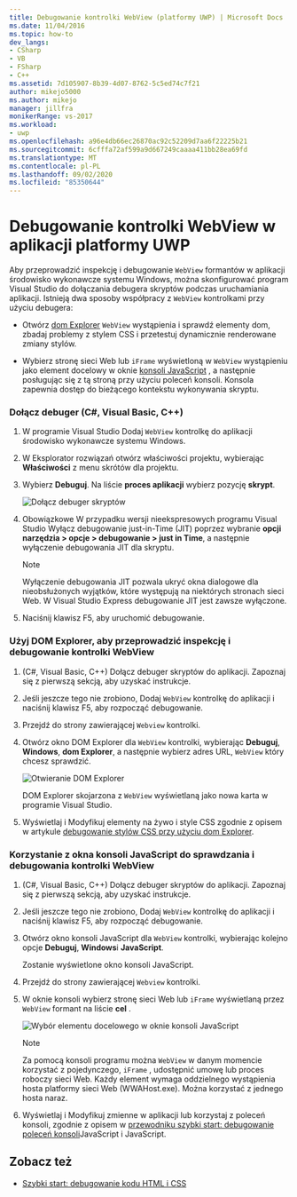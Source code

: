 ```yaml
---
title: Debugowanie kontrolki WebView (platformy UWP) | Microsoft Docs
ms.date: 11/04/2016
ms.topic: how-to
dev_langs:
- CSharp
- VB
- FSharp
- C++
ms.assetid: 7d105907-8b39-4d07-8762-5c5ed74c7f21
author: mikejo5000
ms.author: mikejo
manager: jillfra
monikerRange: vs-2017
ms.workload:
- uwp
ms.openlocfilehash: a96e4db66ec26870ac92c52209d7aa6f22225b21
ms.sourcegitcommit: 6cfffa72af599a9d667249caaaa411bb28ea69fd
ms.translationtype: MT
ms.contentlocale: pl-PL
ms.lasthandoff: 09/02/2020
ms.locfileid: "85350644"
---
```

# <a name="debug-a-webview-control-in-a-uwp-app"></a>Debugowanie kontrolki WebView w aplikacji platformy UWP

 Aby przeprowadzić inspekcję i debugowanie `WebView` formantów w aplikacji środowisko wykonawcze systemu Windows, można skonfigurować program Visual Studio do dołączania debugera skryptów podczas uruchamiania aplikacji. Istnieją dwa sposoby współpracy z `WebView` kontrolkami przy użyciu debugera:

- Otwórz [dom Explorer](../debugger/quickstart-debug-html-and-css.md) `WebView` wystąpienia i sprawdź elementy dom, zbadaj problemy z stylem CSS i przetestuj dynamicznie renderowane zmiany stylów.

- Wybierz stronę sieci Web lub `iFrame` wyświetloną w `WebView` wystąpieniu jako element docelowy w oknie [konsoli JavaScript](../debugger/javascript-console-commands.md?view=vs-2017) , a następnie posługując się z tą stroną przy użyciu poleceń konsoli. Konsola zapewnia dostęp do bieżącego kontekstu wykonywania skryptu.

### <a name="attach-the-debugger-c-visual-basic-c"></a>Dołącz debuger (C#, Visual Basic, C++)

1. W programie Visual Studio Dodaj `WebView` kontrolkę do aplikacji środowisko wykonawcze systemu Windows.

2. W Eksplorator rozwiązań otwórz właściwości projektu, wybierając **Właściwości** z menu skrótów dla projektu.

3. Wybierz **Debuguj**. Na liście **proces aplikacji** wybierz pozycję **skrypt**.

     ![Dołącz debuger skryptów](../debugger/media/js_dom_webview_script_debugger.png "JS_DOM_WebView_Script_Debugger")

4. Obowiązkowe W przypadku wersji nieekspresowych programu Visual Studio Wyłącz debugowanie just-in-Time (JIT) poprzez wybranie **opcji narzędzia > opcje > debugowanie > just in Time**, a następnie wyłączenie debugowania JIT dla skryptu.

    > [!NOTE]
    > Wyłączenie debugowania JIT pozwala ukryć okna dialogowe dla nieobsłużonych wyjątków, które występują na niektórych stronach sieci Web. W Visual Studio Express debugowanie JIT jest zawsze wyłączone.

5. Naciśnij klawisz F5, aby uruchomić debugowanie.

### <a name="use-the-dom-explorer-to-inspect-and-debug-a-webview-control"></a>Użyj DOM Explorer, aby przeprowadzić inspekcję i debugowanie kontrolki WebView

1. (C#, Visual Basic, C++) Dołącz debuger skryptów do aplikacji. Zapoznaj się z pierwszą sekcją, aby uzyskać instrukcje.

2. Jeśli jeszcze tego nie zrobiono, Dodaj `WebView` kontrolkę do aplikacji i naciśnij klawisz F5, aby rozpocząć debugowanie.

3. Przejdź do strony zawierającej `Webview` kontrolki.

4. Otwórz okno DOM Explorer dla `WebView` kontrolki, wybierając **Debuguj**, **Windows**, **dom Explorer**, a następnie wybierz adres URL, `WebView` który chcesz sprawdzić.

     ![Otwieranie DOM Explorer](../debugger/media/js_dom_webview.png "JS_DOM_WebView")

     DOM Explorer skojarzona z `WebView` wyświetlaną jako nowa karta w programie Visual Studio.

5. Wyświetlaj i Modyfikuj elementy na żywo i style CSS zgodnie z opisem w artykule [debugowanie stylów CSS przy użyciu dom Explorer](quickstart-debug-html-and-css.md).

### <a name="use-the-javascript-console-window-to-inspect-and-debug-a-webview-control"></a>Korzystanie z okna konsoli JavaScript do sprawdzania i debugowania kontrolki WebView

1. (C#, Visual Basic, C++) Dołącz debuger skryptów do aplikacji. Zapoznaj się z pierwszą sekcją, aby uzyskać instrukcje.

2. Jeśli jeszcze tego nie zrobiono, Dodaj `WebView` kontrolkę do aplikacji i naciśnij klawisz F5, aby rozpocząć debugowanie.

3. Otwórz okno konsoli JavaScript dla `WebView` kontrolki, wybierając kolejno opcje **Debuguj**, **Windows**i **JavaScript**.

     Zostanie wyświetlone okno konsoli JavaScript.

4. Przejdź do strony zawierającej `Webview` kontrolki.

5. W oknie konsoli wybierz stronę sieci Web lub `iFrame` wyświetlaną przez `WebView` formant na liście **cel** .

     ![Wybór elementu docelowego w oknie konsoli JavaScript](../debugger/media/js_console_target.png "JS_Console_Target")

    > [!NOTE]
    > Za pomocą konsoli programu można `WebView` w danym momencie korzystać z pojedynczego, `iFrame` , udostępnić umowę lub proces roboczy sieci Web. Każdy element wymaga oddzielnego wystąpienia hosta platformy sieci Web (WWAHost.exe). Można korzystać z jednego hosta naraz.

6. Wyświetlaj i Modyfikuj zmienne w aplikacji lub korzystaj z poleceń konsoli, zgodnie z opisem w [przewodniku szybki start: debugowanie](../debugger/quickstart-debug-javascript-using-the-console.md) [poleceń konsoli](../debugger/javascript-console-commands.md?view=vs-2017)JavaScript i JavaScript.

## <a name="see-also"></a>Zobacz też

- [Szybki start: debugowanie kodu HTML i CSS](../debugger/quickstart-debug-html-and-css.md)